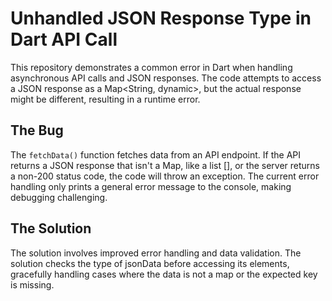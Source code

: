 # Unhandled JSON Response Type in Dart API Call

This repository demonstrates a common error in Dart when handling asynchronous API calls and JSON responses.  The code attempts to access a JSON response as a Map<String, dynamic>, but the actual response might be different, resulting in a runtime error.

## The Bug
The `fetchData()` function fetches data from an API endpoint.  If the API returns a JSON response that isn't a Map, like a list [], or the server returns a non-200 status code, the code will throw an exception.  The current error handling only prints a general error message to the console, making debugging challenging.

## The Solution
The solution involves improved error handling and data validation. The solution checks the type of jsonData before accessing its elements, gracefully handling cases where the data is not a map or the expected key is missing.